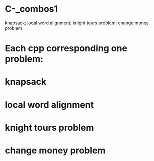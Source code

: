 # C-_combos1
knapsack; local word alignment; knight tours problem; change money problem

# Each cpp corresponding one problem:
# knapsack
# local word alignment
# knight tours problem
# change money problem
